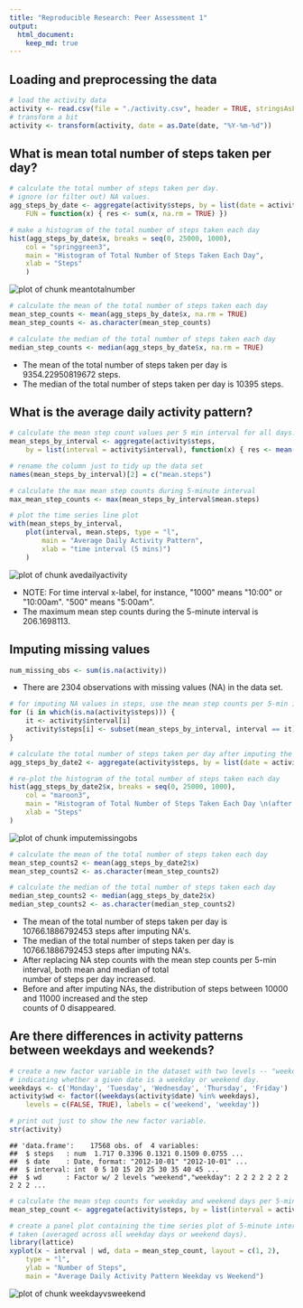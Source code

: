 ```yaml
---
title: "Reproducible Research: Peer Assessment 1"
output: 
  html_document:
    keep_md: true
---
```



## Loading and preprocessing the data

```r
# load the activity data
activity <- read.csv(file = "./activity.csv", header = TRUE, stringsAsFactors = FALSE)
# transform a bit
activity <- transform(activity, date = as.Date(date, "%Y-%m-%d"))
```

## What is mean total number of steps taken per day?

```r
# calculate the total number of steps taken per day.
# ignore (or filter out) NA values.
agg_steps_by_date <- aggregate(activity$steps, by = list(date = activity$date), 
    FUN = function(x) { res <- sum(x, na.rm = TRUE) })

# make a histogram of the total number of steps taken each day
hist(agg_steps_by_date$x, breaks = seq(0, 25000, 1000), 
    col = "springgreen3",
    main = "Histogram of Total Number of Steps Taken Each Day",
    xlab = "Steps"
    )
```

![plot of chunk meantotalnumber](figure/meantotalnumber-1.png) 

```r
# calculate the mean of the total number of steps taken each day
mean_step_counts <- mean(agg_steps_by_date$x, na.rm = TRUE)
mean_step_counts <- as.character(mean_step_counts)

# calculate the median of the total number of steps taken each day
median_step_counts <- median(agg_steps_by_date$x, na.rm = TRUE)
```
* The mean of the total number of steps taken per day is 9354.22950819672 steps.  
* The median of the total number of steps taken per day is 10395 steps.  


## What is the average daily activity pattern?

```r
# calculate the mean step count values per 5 min interval for all days.
mean_steps_by_interval <- aggregate(activity$steps, 
    by = list(interval = activity$interval), function(x) { res <- mean(x, na.rm = TRUE) })

# rename the column just to tidy up the data set
names(mean_steps_by_interval)[2] = c("mean.steps")

# calculate the max mean step counts during 5-minute interval
max_mean_step_counts <- max(mean_steps_by_interval$mean.steps)

# plot the time series line plot
with(mean_steps_by_interval, 
    plot(interval, mean.steps, type = "l", 
        main = "Average Daily Activity Pattern", 
        xlab = "time interval (5 mins)")
    )
```

![plot of chunk avedailyactivity](figure/avedailyactivity-1.png) 
  
* NOTE: For time interval x-label, for instance, "1000" means "10:00" or "10:00am". "500" means "5:00am".    
* The maximum mean step counts during the 5-minute interval is 206.1698113.  


## Imputing missing values

```r
num_missing_obs <- sum(is.na(activity))
```
* There are 2304 observations with missing values (NA) in the data set.  


```r
# for imputing NA values in steps, use the mean step counts per 5-min intervals for all days.
for (i in which(is.na(activity$steps))) {
    it <- activity$interval[i]
    activity$steps[i] <- subset(mean_steps_by_interval, interval == it)[,2]
}

# calculate the total number of steps taken per day after imputing the NAs.
agg_steps_by_date2 <- aggregate(activity$steps, by = list(date = activity$date), FUN = sum)

# re-plot the histogram of the total number of steps taken each day
hist(agg_steps_by_date2$x, breaks = seq(0, 25000, 1000),
    col = "maroon3",
    main = "Histogram of Total Number of Steps Taken Each Day \n(after imputing NA)",
    xlab = "Steps"
)
```

![plot of chunk imputemissingobs](figure/imputemissingobs-1.png) 

```r
# calculate the mean of the total number of steps taken each day
mean_step_counts2 <- mean(agg_steps_by_date2$x)
mean_step_counts2 <- as.character(mean_step_counts2)

# calculate the median of the total number of steps taken each day
median_step_counts2 <- median(agg_steps_by_date2$x)
median_step_counts2 <- as.character(median_step_counts2)
```
  
* The mean of the total number of steps taken per day is 10766.1886792453 steps after imputing NA's.  
* The median of the total number of steps taken per day is 10766.1886792453 steps after imputing NA's.  
* After replacing NA step counts with the mean step counts per 5-min interval, both mean and median of total  
number of steps per day increased.  
* Before and after imputing NAs, the distribution of steps between 10000 and 11000 increased and the step  
counts of 0 disappeared.  

## Are there differences in activity patterns between weekdays and weekends?

```r
# create a new factor variable in the dataset with two levels -- "weekday" and "weekend"
# indicating whether a given date is a weekday or weekend day.
weekdays <- c('Monday', 'Tuesday', 'Wednesday', 'Thursday', 'Friday')
activity$wd <- factor((weekdays(activity$date) %in% weekdays), 
    levels = c(FALSE, TRUE), labels = c('weekend', 'weekday'))

# print out just to show the new factor variable.
str(activity)
```

```
## 'data.frame':	17568 obs. of  4 variables:
##  $ steps   : num  1.717 0.3396 0.1321 0.1509 0.0755 ...
##  $ date    : Date, format: "2012-10-01" "2012-10-01" ...
##  $ interval: int  0 5 10 15 20 25 30 35 40 45 ...
##  $ wd      : Factor w/ 2 levels "weekend","weekday": 2 2 2 2 2 2 2 2 2 2 ...
```

```r
# calculate the mean step counts for weekday and weekend days per 5-min interval.
mean_step_count <- aggregate(activity$steps, by = list(interval = activity$interval, wd = activity$wd), FUN = mean)

# create a panel plot containing the time series plot of 5-minute interval and the mean number of steps
# taken (averaged across all weekday days or weekend days).
library(lattice)
xyplot(x ~ interval | wd, data = mean_step_count, layout = c(1, 2), 
    type = "l", 
    ylab = "Number of Steps", 
    main = "Average Daily Activity Pattern Weekday vs Weekend")
```

![plot of chunk weekdayvsweekend](figure/weekdayvsweekend-1.png) 

